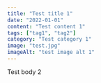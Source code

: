 ```yaml
---
title: "Test title 1"
date: "2022-01-01"
content: "Test content 1"
tags: ["tag1", "tag2"]
category: "Test category 1"
image: "test.jpg"
imageAlt: "test image alt 1"
---
```

Test body 2
